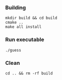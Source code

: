 ### Building

```
mkdir build && cd build
cmake ..
make all install
```

### Run executable

```
./guess
```

### Clean

```
cd .. && rm -rf build
```
